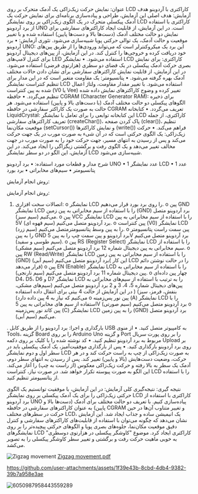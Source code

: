 عنوان: 
نمایش حرکت زیک‌زاکی یک آدمک متحرک بر روی LCD کاراکتری با آردوینو
هدف آزمایش:
هدف اصلی این آزمایش، طراحی و پیاده‌سازی برنامه‌ای برای نمایش حرکت یک آدمک پیکسلی متحرک در یک الگوی زیک‌زاکی بر روی نمایشگر LCD کاراکتری با استفاده از برد آردوینو UNO است. در این آزمایش، از قابلیت ایجاد کاراکترهای سفارشی برای نمایش دو حالت مختلف آدمک (دست‌ها بالا و دست‌ها پایین) استفاده شده و با تغییر موقعیت و حالت آدمک، یک توالی حرکتی پویا شبیه‌سازی می‌شود.
تئوری آزمایش:
•	برد آردوینو UNO: این برد یک میکروکنترلر است که می‌تواند ورودی‌ها را از طریق پین‌های خود دریافت کرده و خروجی‌ها را کنترل کند. در این آزمایش، از پین‌های دیجیتال آردوینو برای کنترل لامپ‌های LED استفاده می‌شود.
•	نمایشگر LCD کاراکتری: برای نمایش بصری حرکت آدمک پیکسلی در یک فضای دو سطری (هزارتوی فرضی) استفاده می‌شود. در این آزمایش، از قابلیت نمایش کاراکترهای سفارشی برای نشان دادن حالات مختلف آدمک بهره گرفته می‌شود.
•	پتانسیومتر: یک مقاومت متغیر است که در این مدار برای تنظیم کنتراست نمایشگر LCD استفاده می‌شود. با تغییر مقدار مقاومت، ولتاژ اعمال شده به پین کنتراست (V0 یا Vee) تغییر کرده و وضوح کاراکترهای نمایش داده شده تنظیم می‌گردد.
•	حافظه CGRAM (Character Generator RAM): برای ذخیره الگوهای پیکسلی دو حالت مختلف آدمک (با دست‌های بالا و پایین) استفاده می‌شود. هر حالت به صورت یک کاراکتر سفارشی در حافظه CGRAM تعریف می‌گردد.
•	کتابخانه LiquidCrystal: این کتابخانه توابعی را برای تعامل با نمایشگر LCD کاراکتری، از جمله تعریف کاراکترهای سفارشی (createChar())، پاک کردن صفحه (clear())، تنظیم موقعیت مکان‌نما (setCursor()) و نمایش کاراکترها (write()) فراهم می‌کند.
•	حرکت زیک‌زاکی: یک الگوی حرکتی است که در آن شیء به صورت مورب در یک جهت حرکت می‌کند و پس از رسیدن به انتهای مسیر، جهت حرکت خود را به صورت مورب در جهت مخالف تغییر می‌دهد و یک الگوی رفت و برگشتی زیگزاگی را ایجاد می‌کند. در این آزمایش، این الگو در دو سطر نمایشگر LCD شبیه‌سازی می‌شود.

شرح مدار و قطعات مورد استفاده:
•	برد آردوینو UNO
•	1 عدد نمایشگر LCD 
•	1  عدد پتانسیومتر 
•	سیم‌های مخابراتی
•	برد بورد

روش انجام آزمایش:

روش انجام آزمایش:
1.	اتصالات سخت افزاری:
o	نمایشگر LCD را روی برد بورد قرار می‌دهیم.
o	پین GND نمایشگر LCD را با استفاده از سیم مخابراتی به پین زمین (GND) برد آردوینو متصل می‌کنیم (سیم سبز).
o	پین VCC نمایشگر LCD را با استفاده از سیم مخابراتی به پین 5V برد آردوینو متصل می‌کنیم (سیم قهوه ای).
o	پین کنتراست (V0) نمایشگر LCD را به پین وسط پتانسیومترمتصل می‌کنیم (سیم زرد).
o	پین سمت راست پتانسیومتر را به پین GND برد آردوینو و پین سمت چپ را به پین 5V برد آردوینو متصل می‌کنیم (سیم طوسی و سفید).
o	پین RS (Register Select) نمایشگر LCD را با استفاده از سیم مخابراتی به پین دیجیتال شماره 12 برد آردوینو متصل می‌کنیم (سیم مشکی).
o	پین RW (Read/Write) نمایشگر LCD را با استفاده از سیم مخابراتی به پین زمین (GND) برد آردوینو متصل می‌کنیم (سیم آبی)( این کار LCD را در حالت نوشتن دائم قرار می‌دهد)
o	پین EN (Enable) نمایشگر LCD را با استفاده از سیم مخابراتی به پین دیجیتال شماره 11 برد آردوینو متصل می‌کنیم (سیم نارنجی).
o	چهار پین داده‌ای D4، D5، D6 و D7 نمایشگر LCD را به ترتیب با استفاده از سیم‌های مخابراتی به پین‌های دیجیتال شماره 5، 4، 3 و 2 برد آردوینو متصل می‌کنیم (سیم‌های مشکی، بنفش، قرمز، سبز) ( در این آزمایش از حالت 4 بیتی برای انتقال داده استفاده می‌کنیم که نیاز به 4 پین داده دارد)
o	پین نور پس‌زمینه (A) نمایشگر LCD را با استفاده از سیم های مخابراتی به پین 5V برد آردوینو متصل می‌کنیم (سیم صورتی)
o	پین کاتد نور پس‌زمینه (C) نمایشگر LCD را به پین زمین (GND) برد آردوینو متصل می‌کنیم (سیم آبی).

.  بارگذاری و اجرا:
 برد آردوینو را از طریق کابل USB به کامپیوتر متصل کنید.
•	از منوی Tools، گزینه Board را بر روی Arduino Uno و گزینه Port را بر روی پورت سریال مربوط به برد آردوینو تنظیم کنید.
•	کد نوشته شده را با کلیک بر روی دکمه Upload بر روی برد آردوینو بارگذاری کنید.
•	پس از بارگذاری موفقیت‌آمیز، یک آدمک پیکسلی باید در سطر اول و دوم نمایشگر LCD به صورت زیک‌زاکی از چپ به راست حرکت کند و در هر حرکت، وضعیت دست‌هایش (بالا و پایین) تغییر کند. پس از رسیدن به انتهای سطر دوم، آدمک یک سطر به بالا رفته و حرکت زیک‌زاکی معکوس (از راست به چپ) را آغاز می‌کند. این الگو به صورت پیوسته تکرار خواهد شد. در صورت نیاز، کنتراست LCD را با استفاده از پتانسیومتر تنظیم کنید.

نتیجه گیری:
نتیجه‌گیری کلی آزمایش: در این آزمایش، با موفقیت توانستیم یک الگوی حرکتی زیک‌زاکی را برای یک آدمک پیکسلی بر روی نمایشگر LCD کاراکتری با استفاده از برد آردوینو UNO پیاده‌سازی کنیم. با تعریف دو حالت مختلف برای آدمک (دست‌ها بالا و پایین) به عنوان کاراکترهای سفارشی در حافظه CGRAM و تغییر متناوب آن‌ها در حین حرکت در سطرهای مختلف LCD، یک انیمیشن ساده و جذاب ایجاد شد. این آزمایش نشان می‌دهد که چگونه می‌توان با استفاده از قابلیت‌های کاراکترهای سفارشی و کنترل دقیق موقعیت مکان‌نما، جلوه‌های بصری پویا و الگوهای حرکتی پیچیده‌تر را بر روی نمایشگرهای LCD کاراکتری ایجاد کرد. موضوع "کاوشگر پیکسلی در هزارتوی دوسطری" به خوبی ماهیت حرکت رفت و برگشتی و تغییر سطر کاوشگر پیکسلی را به تصویر می‌کشد.


![Zigzag movement](https://github.com/user-attachments/assets/7220a22f-e902-4a10-be68-25caa7ff33a2)
[Zigzag movement.pdf](https://github.com/user-attachments/files/19857610/Zigzag.movement.pdf)


https://github.com/user-attachments/assets/1f39e43b-8cbd-4db4-9382-39b7a958e3ae

![6050987958443559289](https://github.com/user-attachments/assets/eead8f03-5aa7-4f2e-95d9-c531c5deeda4)
